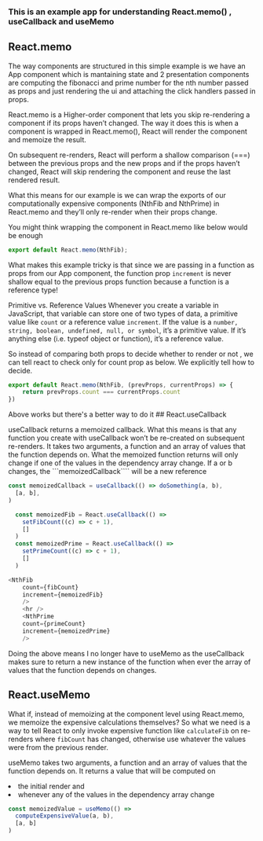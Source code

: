 ### This is an example app for understanding React.memo() , useCallback and useMemo

## React.memo

The way components are structured in this simple example is we have an App component which is mantaining state and 2 presentation components are computing the fibonacci and prime number for the nth number passed as props and just rendering the ui and attaching the click handlers passed in props.

React.memo is a Higher-order component that lets you skip re-rendering a component if its props haven’t changed. The way it does this is when a component is wrapped in React.memo(), React will render the component and memoize the result. 

On subsequent re-renders, React will perform a shallow comparison (===) between the previous props and the new props and if the props haven’t changed, React will skip rendering the component and reuse the last rendered result.

What this means for our example is we can wrap the exports of our computationally expensive components (NthFib and NthPrime) in React.memo and they’ll only re-render when their props change.

You might think wrapping the component in React.memo like below would be enough
```javascript
export default React.memo(NthFib);
```

What makes this example tricky is that since we are passing in a function as props from our App component, the function prop ```increment``` is never shallow equal to the previous props function because a function is a reference type! 

Primitive vs. Reference Values
Whenever you create a variable in JavaScript, that variable can store one of two types of data, a primitive value like ```count``` or a reference value ```increment```. If the value is a ```number, string, boolean, undefined, null, or symbol```, it’s a primitive value. If it’s anything else (i.e. typeof object or function), it’s a reference value.

So instead of comparing both props to decide whether to render or not , we can tell react to check only for count prop as below. We explicitly tell how to decide.

```javascript
export default React.memo(NthFib, (prevProps, currentProps) => {
    return prevProps.count === currentProps.count
})
```
Above works but there's a better way to do it ## React.useCallback

useCallback returns a memoized callback. What this means is that any function you create with useCallback won’t be re-created on subsequent re-renders. It takes two arguments, a function and an array of values that the function depends on. What the memoized function returns will only change if one of the values in the dependency array change. If a or b changes, the ```memoizedCallback```` will be a new reference

```javascript
const memoizedCallback = useCallback(() => doSomething(a, b),
  [a, b],
)
```

```javascript
  const memoizedFib = React.useCallback(() => 
    setFibCount((c) => c + 1), 
    []
  )
  const memoizedPrime = React.useCallback(() => 
    setPrimeCount((c) => c + 1), 
    []
  )

<NthFib 
    count={fibCount}
    increment={memoizedFib}
    />
    <hr />
    <NthPrime 
    count={primeCount}
    increment={memoizedPrime}
    />    
```

Doing the above means I no longer have to useMemo as the useCallback makes sure to return a new instance of the function when ever the array of values that the function depends on changes. 

## React.useMemo

What if, instead of memoizing at the component level using React.memo, we memoize the expensive calculations themselves? So what we need is a way to tell React to only invoke expensive function like ```calculateFib``` on re-renders where ```fibCount``` has changed, otherwise use whatever the values were from the previous render. 

useMemo takes two arguments, a function and an array of values that the function depends on. It returns a value that will be computed on   <li>the initial render and </li> <li> whenever any of the values in the dependency array change </li>

```javascript
const memoizedValue = useMemo(() => 
  computeExpensiveValue(a, b),
  [a, b]
)
```